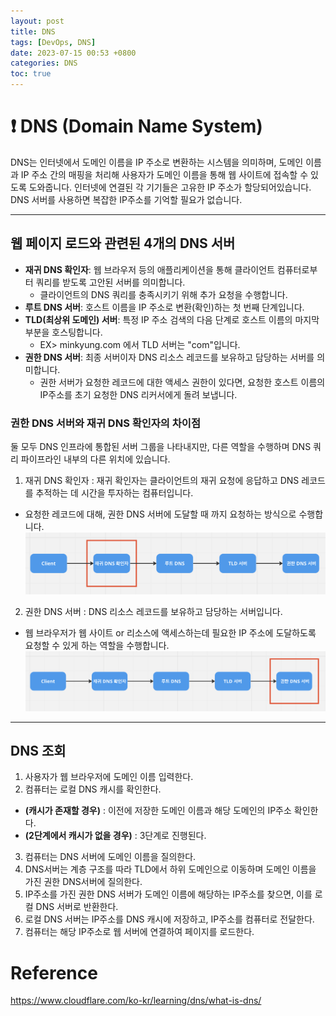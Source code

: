 ```yaml
---
layout: post
title: DNS
tags: [DevOps, DNS]
date: 2023-07-15 00:53 +0800
categories: DNS
toc: true
---
```


# ❗️ DNS (Domain Name System)
DNS는 인터넷에서 도메인 이름을 IP 주소로 변환하는 시스템을 의미하며, 도메인 이름과 IP 주소 간의 매핑을 처리해 사용자가 도메인 이름을 통해 웹 사이트에 접속할 수 있도록 도와줍니다.
인터넷에 연결된 각 기기들은 고유한 IP 주소가 할당되어있습니다. DNS 서버를 사용하면 복잡한 IP주소를 기억할 필요가 없습니다.

---

## 웹 페이지 로드와 관련된 4개의 DNS 서버
- **재귀 DNS 확인자**: 웹 브라우저 등의 애플리케이션을 통해 클라이언트 컴퓨터로부터 쿼리를 받도록 고안된 서버를 의미합니다.
  - 클라이언트의 DNS 쿼리를 충족시키기 위해 추가 요청을 수행합니다.
- **루트 DNS 서버**: 호스트 이름을 IP 주소로 변환(확인)하는 첫 번째 단계입니다.
- **TLD(최상위 도메인) 서버**: 특정 IP 주소 검색의 다음 단계로 호스트 이름의 마지막 부분을 호스팅합니다.
  - EX> minkyung.com 에서 TLD 서버는 "com"입니다.
- **권한 DNS 서버**: 최종 서버이자 DNS 리소스 레코드를 보유하고 담당하는 서버를 의미합니다.
  -  권한 서버가 요청한 레코드에 대한 액세스 권한이 있다면, 요청한 호스트 이름의 IP주소를 초기 요청한 DNS 리커서에게 돌려 보냅니다.

### 권한 DNS 서버와 재귀 DNS 확인자의 차이점
둘 모두 DNS 인프라에 통합된 서버 그룹을 나타내지만, 다른 역할을 수행하며 DNS 쿼리 파이프라인 내부의 다른 위치에 있습니다.

1. 재귀 DNS 확인자 : 재귀 확인자는 클라이언트의 재귀 요청에 응답하고 DNS 레코드를 추적하는 데 시간을 투자하는 컴퓨터입니다.
  - 요청한 레코드에 대해, 권한 DNS 서버에 도달할 때 까지 요청하는 방식으로 수행합니다.
  ![재귀 DNS 확인자](https://github.com/MinkyungJ/MinkyungJ.github.io/blob/main/_posts/DNS_Recursive_Resolver.png?raw=true)

2. 권한 DNS 서버 : DNS 리소스 레코드를 보유하고 담당하는 서버입니다.
  - 웹 브라우저가 웹 사이트 or 리소스에 액세스하는데 필요한 IP 주소에 도달하도록 요청할 수 있게 하는 역할을 수행합니다.
  ![권한 DNS 서버](https://github.com/MinkyungJ/MinkyungJ.github.io/blob/main/_posts/DNS_Authoritative_Server.png?raw=true)

---

## DNS 조회

1. 사용자가 웹 브라우저에 도메인 이름 입력한다.
2. 컴퓨터는 로컬 DNS 캐시를 확인한다.
  - **(캐시가 존재할 경우)** : 이전에 저장한 도메인 이름과 해당 도메인의 IP주소 확인한다.
  - **(2단계에서 캐시가 없을 경우)** : 3단계로 진행된다.
3. 컴퓨터는 DNS 서버에 도메인 이름을 질의한다.
4. DNS서버는 계층 구조를 따라 TLD에서 하위 도메인으로 이동하며 도메인 이름을 가진 권한 DNS서버에 질의한다.
5. IP주소를 가진 권한 DNS 서버가 도메인 이름에 해당하는 IP주소를 찾으면, 이를 로컬 DNS 서버로 반환한다.
6. 로컬 DNS 서버는 IP주소를 DNS 캐시에 저장하고, IP주소를 컴퓨터로 전달한다.
7. 컴퓨터는 해당 IP주소로 웹 서버에 연결하여 페이지를 로드한다.

# Reference
<https://www.cloudflare.com/ko-kr/learning/dns/what-is-dns/>